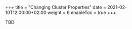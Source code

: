 +++
title = "Changing Cluster Properties"
date = 2021-02-10T12:00:00+02:00
weight = 6
enableToc = true
+++

TBD
